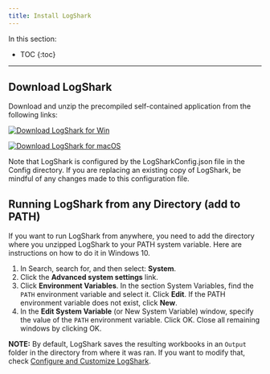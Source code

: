 ```yaml
---
title: Install LogShark
---
```


In this section:

* TOC
{:toc}

----

Download LogShark
------------------
Download and unzip the precompiled self-contained application from the following links:

[![Download LogShark for Win](https://img.shields.io/badge/Download%20LogShark%20for%20Win-Version%204.1.2-blue.svg)](https://github.com/tableau/Logshark/releases/download/v4.1.2/LogShark.Win.4.1.2.zip)

[![Download LogShark for macOS](https://img.shields.io/badge/Download%20LogShark%20for%20macOS-Version%204.1.2-blue.svg)](https://github.com/tableau/Logshark/releases/download/v4.1.2/LogShark.Mac.4.1.2.zip)

Note that LogShark is configured by the LogSharkConfig.json file in the Config directory. If you are replacing an existing copy of LogShark, be mindful of any changes made to this configuration file.


Running LogShark from any Directory (add to PATH)
-------------------
If you want to run LogShark from anywhere, you need to add the directory where you unzipped LogShark to your PATH system variable. Here are instructions on how to do it in Windows 10.

1. In Search, search for, and then select: **System**.
1. Click the **Advanced system settings** link.
1. Click **Environment Variables**. In the section System Variables, find the `PATH` environment variable and select it. Click **Edit**. If the PATH environment variable does not exist, click **New**.
1. In the **Edit System Variable** (or New System Variable) window, specify the value of the `PATH` environment variable. Click OK. Close all remaining windows by clicking OK.

**NOTE:** By default, LogShark saves the resulting workbooks in an `Output` folder in the directory from where it was ran. If you want to modify that, check <a href="logshark_configure">Configure and Customize LogShark</a>.
